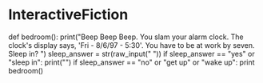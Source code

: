 # InteractiveFiction

def bedroom():
    print("Beep Beep Beep. You slam your alarm clock. The clock's display says, 'Fri - 8/6/97 - 5:30'. You have to be at work by seven. Sleep in? ")
    sleep_answer = str(raw_input(" "))
    if sleep_answer == "yes" or "sleep in":
        print("")
    if sleep_answer == "no" or "get up" or "wake up":
        print
bedroom()
